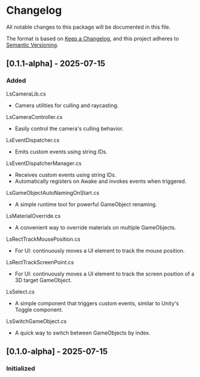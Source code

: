 # Changelog

All notable changes to this package will be documented in this file.

The format is based on [Keep a Changelog](https://keepachangelog.com/en/1.0.0/),
and this project adheres to [Semantic Versioning](https://semver.org/).

## [0.1.1-alpha] - 2025-07-15

### Added

LsCameraLib.cs
- Camera utilities for culling and raycasting.

LsCameraController.cs
- Easily control the camera's culling behavior.

LsEventDispatcher.cs
- Emits custom events using string IDs.

LsEventDispatcherManager.cs
- Receives custom events using string IDs.
- Automatically registers on Awake and invokes events when triggered.

LsGameObjectAutoNamingOnStart.cs
- A simple runtime tool for powerful GameObject renaming.

LsMaterialOverride.cs
- A convenient way to override materials on multiple GameObjects.

LsRectTrackMousePosition.cs
- For UI: continuously moves a UI element to track the mouse position.

LsRectTrackScreenPoint.cs
- For UI: continuously moves a UI element to track the screen position of a 3D target GameObject.

LsSelect.cs
- A simple component that triggers custom events, similar to Unity's Toggle component.

LsSwitchGameObject.cs
- A quick way to switch between GameObjects by index.


## [0.1.0-alpha] - 2025-07-15

### Initialized


